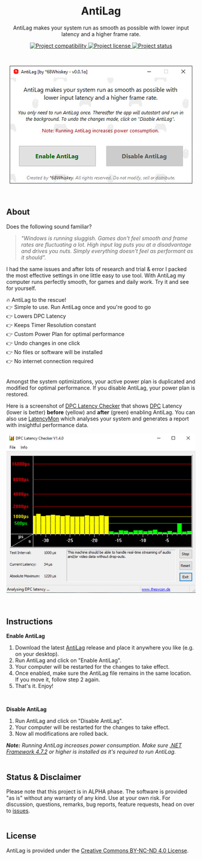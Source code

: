 <h1 align="center">AntiLag</h1>

<p align="center">AntiLag makes your system run as smooth as possible with lower input latency and a higher frame rate.</p>

<p align="center">
  <a href="#instructions">
    <img src="https://img.shields.io/badge/platform-win&#8208;64-blue.svg" alt="Project compatibility" />
  </a>
  <!--<a href="#download">
    <img src="https://img.shields.io/badge/size-583&nbsp;kB-%23222222.svg" alt="Download Size" />
  </a>-->
  <a href="#license">
    <img src="https://img.shields.io/static/v1?style=flat&logo=creative%20commons&label=license&message=by-nc-nd&color=f8722a" alt="Project license" />
  </a>
  <a href="#status--disclaimer">
    <img src="https://img.shields.io/badge/status-&alpha;lpha-brightgreen.svg" alt="Project status" />
  </a>
  <!--<a href="https://github.com/AmbitiousPilots/FSJumpStarter2020/releases">
    <img src="https://img.shields.io/github/downloads/AmbitiousPilots/AntiLag/total.svg?color=0b0" alt="Download Count" />
  </a>-->
</p>

<br>

<p align="center">
  <a href="./.github/hero.jpg">
    <img src="./.github/hero.jpg" alt="Project Hero Image" />
  </a>
</p>

<br>

## About
Does the following sound familiar? 

> *"Windows is running sluggish. Games don't feel smooth and frame rates are fluctuating a lot. High input lag puts you at a disadvantage and drives you nuts. Simply everything doesn't feel as performant as it should".* 

I had the same issues and after lots of research and trial & error I packed the most effective settings in one little easy to use tool. With AntiLag my computer runs perfectly smooth, for games and daily work. Try it and see for yourself. 

:fire: AntiLag to the rescue! <br>
:point_right: Simple to use. Run AntiLag once and you're good to go <br>
:point_right: Lowers DPC Latency <br>
:point_right: Keeps Timer Resolution constant <br>
:point_right: Custom Power Plan for optimal performance <br>
:point_right: Undo changes in one click <br>
:point_right: No files or software will be installed <br>
:point_right: No internet connection required <br>
<br>

Amongst the system optimizations, your active power plan is duplicated and modified for optimal performance. If you disable AntiLag, your power plan is restored. 

Here is a screenshot of [DPC Latency Checker](https://web.archive.org/web/20160317125429/https://www.thesycon.de/eng/latency_check.shtml) that shows [DPC](https://en.wikipedia.org/wiki/Deferred_Procedure_Call) Latency (lower is better) **before** (yellow) and **after** (green) enabling AntiLag. You can also use [LatencyMon](https://www.resplendence.com/latencymon) which analyses your system and generates a report with insightful performance data.
<p align="center">
  <a href="./.github/dpcscreenshot.jpg">
    <img src="./.github/dpcscreenshot.jpg" alt="DPC Latency Checker Screenshot Before/After AntiLag" />
  </a>
</p>
<br>

## Instructions
**Enable AntiLag**
1. Download the latest [AntiLag](https://github.com/AmbitiousPilots/AntiLag/releases/latest/download/68WAntiLagApp.exe) release and place it anywhere you like (e.g. on your desktop). 
2. Run AntiLag and click on "Enable AntiLag". 
3. Your computer will be restarted for the changes to take effect. 
4. Once enabled, make sure the AntiLag file remains in the same location. If you move it, follow step 2 again. 
5. That's it. Enjoy! 

<br>

**Disable AntiLag**
1. Run AntiLag and click on "Disable AntiLag". 
2. Your computer will be restarted for the changes to take effect. 
3. Now all modifications are rolled back. 

***Note:** Running AntiLag increases power consumption. Make sure [.NET Framework 4.7.2](https://dotnet.microsoft.com/download/dotnet-framework/thank-you/net472-offline-installer) or higher is installed as it's required to run AntiLag.*
<br><br>

## Status & Disclaimer
Please note that this project is in ALPHA phase. The software is provided "as is" without any warranty of any kind. Use at your own risk. For discussion, questions, remarks, bug reports, feature requests, head on over to [issues](https://github.com/AmbitiousPilots/AntiLag/issues).
<br><br>

## License
AntiLag is provided under the [Creative Commons BY-NC-ND 4.0 License](https://creativecommons.org/licenses/by-nc-nd/4.0/).
